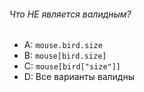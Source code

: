 ###### Что НЕ является валидным?

-   A: `mouse.bird.size`
-   B: `mouse[bird.size]`
-   C: `mouse[bird["size"]]`
-   D: Все варианты валидны
